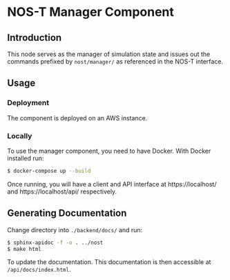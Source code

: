 # NOS-T Manager Component

## Introduction

This node serves as the manager of simulation state and issues out the commands prefixed by `nost/manager/` as referenced in the NOS-T interface.

## Usage

### Deployment

The component is deployed on an AWS instance.

### Locally

To use the manager component, you need to have Docker. With Docker installed run:

```sh
$ docker-compose up --build
```

Once running, you will have a client and API interface at https://localhost/ and https://localhost/api/ respectively.

## Generating Documentation

Change directory into `./backend/docs/` and run:

```sh
$ sphinx-apidoc -f -o . ../nost
$ make html
```

To update the documentation. This documentation is then accessible at  `/api/docs/index.html`.
